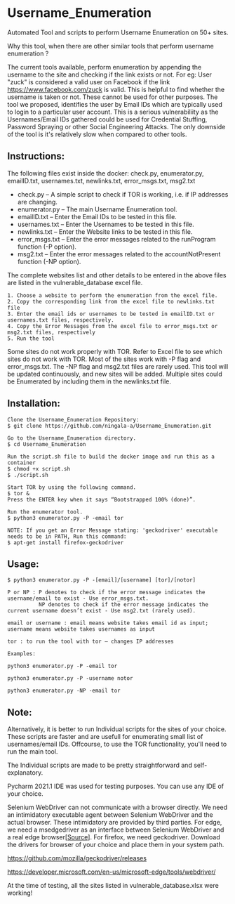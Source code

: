 # Username_Enumeration
Automated Tool and scripts to perform Username Enumeration on 50+ sites. 

Why this tool, when there are other similar tools that perform username enumeration ?

The current tools available, perform enumeration by appending the username to the site and checking if the link exists or not. For eg: User "zuck" is considered a valid user on Facebook if the link https://www.facebook.com/zuck is valid. This is helpful to find whether the username is taken or not. These cannot be used for other purposes.
The tool we proposed, identifies the user by Email IDs which are typically used to login to a particular user account. This is a serious vulnerabiliity as the Usernames/Email IDs gathered could be used for Credential Stuffing, Password Spraying or other Social Engineering Attacks. 
The only downside of the tool is it's relatively slow when compared to other tools.

## Instructions:

The following files exist inside the docker: check.py, enumerator.py, emailID.txt, usernames.txt, newlinks.txt, error_msgs.txt, msg2.txt
* check.py       – A simple script to check if TOR is working, i.e. if IP addresses are changing. 
* enumerator.py  – The main Username Enumeration tool. 
* emailID.txt    – Enter the Email IDs to be tested in this file.
* usernames.txt  – Enter the Usernames to be tested in this file.
* newlinks.txt   – Enter the Website links to be tested in this file.
* error_msgs.txt – Enter the error messages related to the runProgram function (-P option).
* msg2.txt       – Enter the error messages related to the accountNotPresent function (-NP option).

The complete websites list and other details to be entered in the above files are listed in the vulnerable_database excel file.

    1. Choose a website to perform the enumeration from the excel file.
    2. Copy the corresponding link from the excel file to newlinks.txt file
    3. Enter the email ids or usernames to be tested in emailID.txt or usernames.txt files, respectively.
    4. Copy the Error Messages from the excel file to error_msgs.txt or msg2.txt files, respectively
    5. Run the tool

Some sites do not work properly with TOR. Refer to Excel file to see which sites do not work with TOR. Most of the sites work with -P flag and error_msgs.txt. The -NP flag and msg2.txt files are rarely used. This tool will be updated continuously, and new sites will be added. Multiple sites could be Enumerated by including them in the newlinks.txt file.

## Installation:
```
Clone the Username_Enumeration Repository:
$ git clone https://github.com/ningala-a/Username_Enumeration.git

Go to the Username_Enumeration directory.
$ cd Username_Enumeration

Run the script.sh file to build the docker image and run this as a container
$ chmod +x script.sh
$ ./script.sh

Start TOR by using the following command.
$ tor &
Press the ENTER key when it says “Bootstrapped 100% (done)”.

Run the enumerator tool.
$ python3 enumerator.py -P -email tor

NOTE: If you get an Error Message stating: 'geckodriver' executable needs to be in PATH, Run this command:
$ apt-get install firefox-geckodriver
```
## Usage:
```
$ python3 enumerator.py -P -[email]/[username] [tor]/[notor]

P or NP : P denotes to check if the error message indicates the username/email to exist - Use error_msgs.txt.
          NP denotes to check if the error message indicates the current username doesn’t exist - Use msg2.txt (rarely used).

email or username : email means website takes email id as input; username means website takes usernames as input

tor : to run the tool with tor – changes IP addresses

Examples:

python3 enumerator.py -P -email tor

python3 enumerator.py -P -username notor

python3 enumerator.py -NP -email tor
```
## Note:
Alternatively, it is better to run Individual scripts for the sites of your choice. These scripts are faster and are usefull for enumerating small list of usernames/email IDs. Offcourse, to use the TOR functionality, you'll need to run the main tool.  

The Individual scripts are made to be pretty straightforward and self-explanatory.

Pycharm 2021.1 IDE was used for testing purposes. You can use any IDE of your choice. 

Selenium WebDriver can not communicate with a browser directly. We need an intimidatory executable agent between Selenium WebDriver and the actual browser. These intimidatory are provided by third parties. For edge, we need a msedgedriver as an interface between Selenium WebDriver and a real edge browser[[Source]](http://makeseleniumeasy.com/2020/08/18/how-to-launch-microsoft-edge-browser-in-selenium-webdriver-java/). For firefox, we need geckodriver. Download the drivers for browser of your choice and place them in your system path. 

https://github.com/mozilla/geckodriver/releases

https://developer.microsoft.com/en-us/microsoft-edge/tools/webdriver/

At the time of testing, all the sites listed in vulnerable_database.xlsx were working!

